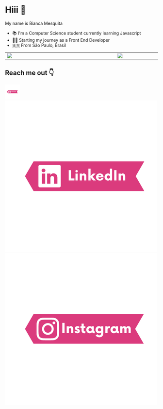 # Hiii 👋
My name is Bianca Mesquita 

- :books: I'm a Computer Science student currently learning Javascript
- 👩‍💻 Starting my journey as a Front End Developer
- :brazil: From São Paulo, Brasil


<center>
<table>
    <tr>
        <td><img width="350px" align="left" src="https://github-readme-stats.vercel.app/api/top-langs/?username=biancames&hide=html&layout=compact&theme=radical" /></td>
        <td><img width="400px" align="left" src="https://github-readme-stats.vercel.app/api?username=biancames&theme=radical"/></td>
    </tr>   
</table>
</center>  


## Reach me out :point_down:
 <div>
  <a href="mailto:biadev@outlook.com" target="_blank"><img  style="width:50px; height:50px;" src="https://github.com/biancames/biancames/blob/8cafbadf8349b77c1662bb2077b3f7e36325dd19/gmail.png" target="_blank"></a>
  <a href="https://www.linkedin.com/in/biancames" target="_blank"><img src="https://github.com/biancames/biancames/blob/8cafbadf8349b77c1662bb2077b3f7e36325dd19/linkedin.png" target="_blank"></a>
  <a href="https://instagram.com/bia_dev" target="_blank"><img src="https://github.com/biancames/biancames/blob/8cafbadf8349b77c1662bb2077b3f7e36325dd19/insta.png" target="_blank"></a>
</div>
